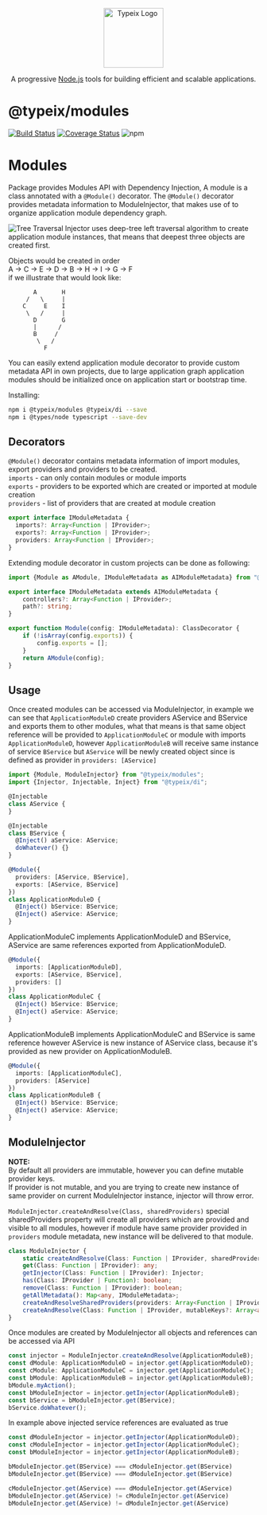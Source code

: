 <p align="center">
  <a href="https://typeix.com" target="blank">
    <img src="https://avatars.githubusercontent.com/u/38910665?s=200&v=4" width="120" alt="Typeix Logo" />
  </a>
</p>
<p align="center">
A progressive <a href="https://nodejs.org" target="_blank">Node.js</a>
tools for building efficient and scalable applications.
</p>

# @typeix/modules

[![Build Status][travis-img]][travis-url]
[![Coverage Status][coverage-img]][coverage-url]
![npm][npm-version-img]

# Modules
Package provides Modules API with Dependency Injection, A module is a class annotated with a `@Module()` decorator.
The `@Module()` decorator provides metadata information to ModuleInjector, that makes use of to organize application
module dependency graph.

![Tree Traversal](https://typeix.com/assets/module-object-tree.png)
Injector uses deep-tree left traversal algorithm to create application module instances,
that means that deepest three objects are created first.

Objects would be created in order  <br />
A -> C -> E -> D -> B -> H -> I -> G -> F <br />
if we illustrate that would look like:
```text
       A       H
     /   \     |
    C     E    I
     \   /     |
       D       G
       |      /
       B     /
        \   /
          F
```
You can easily extend application module decorator to provide custom metadata API in own projects,
due to large application graph application modules should be initialized once on application start or bootstrap time.

Installing:
```bash
npm i @typeix/modules @typeix/di --save
npm i @types/node typescript --save-dev
```
## Decorators
`@Module()` decorator contains metadata information of import modules, export providers and providers to be created. <br />
`imports` - can only contain modules or module imports <br />
`exports` - providers to be exported which are created or imported at module creation <br />
`providers` - list of providers that are created at module creation
```ts
export interface IModuleMetadata {
  imports?: Array<Function | IProvider>;
  exports?: Array<Function | IProvider>;
  providers: Array<Function | IProvider>;
}
```
Extending module decorator in custom projects can be done as following:
```ts
import {Module as AModule, IModuleMetadata as AIModuleMetadata} from "@typeix/modules";

export interface IModuleMetadata extends AIModuleMetadata {
    controllers?: Array<Function | IProvider>;
    path?: string;
}

export function Module(config: IModuleMetadata): ClassDecorator {
    if (!isArray(config.exports)) {
        config.exports = [];
    }
    return AModule(config);
}
```

## Usage
Once created modules can be accessed via ModuleInjector, in example we can see that `ApplicationModuleD`
create providers AService and BService and exports them to other modules, what that means is
that same object reference will be provided to `ApplicationModuleC` or module with imports `ApplicationModuleD`,
however `ApplicationModuleB` will receive same instance of service `BService` but `AService` will be newly created object
since is defined as provider in `providers: [AService]`

```ts
import {Module, ModuleInjector} from "@typeix/modules";
import {Injector, Injectable, Inject} from "@typeix/di";

@Injectable
class AService {
}

@Injectable
class BService {
  @Inject() aService: AService;
  doWhatever() {}
}

@Module({
  providers: [AService, BService],
  exports: [AService, BService]
})
class ApplicationModuleD {
  @Inject() bService: BService;
  @Inject() aService: AService;
}
```
ApplicationModuleC implements ApplicationModuleD and BService, AService are same references exported from ApplicationModuleD.
```ts
@Module({
  imports: [ApplicationModuleD],
  exports: [AService, BService],
  providers: []
})
class ApplicationModuleC {
  @Inject() bService: BService;
  @Inject() aService: AService;
}
```
ApplicationModuleB implements ApplicationModuleC and BService is same reference however AService is new instance
of AService class, because it's provided as new provider on ApplicationModuleB.
```ts
@Module({
  imports: [ApplicationModuleC],
  providers: [AService]
})
class ApplicationModuleB {
  @Inject() bService: BService;
  @Inject() aService: AService;
}

```


## ModuleInjector
**NOTE:** <br/> By default all providers are immutable, however you can define mutable provider keys. <br />
If provider is not mutable, and you are trying to create new instance of same provider on current ModuleInjector instance,
injector will throw error.

`ModuleInjector.createAndResolve(Class, sharedProviders)` special sharedProviders property will create all providers
which are provided and visible to all modules, however if module have same provider provided in `providers` module metadata,
new instance will be delivered to that module.
```ts
class ModuleInjector {
    static createAndResolve(Class: Function | IProvider, sharedProviders: Array<Function | IProvider>, mutableKeys?: Array<any>): ModuleInjector;
    get(Class: Function | IProvider): any;
    getInjector(Class: Function | IProvider): Injector;
    has(Class: IProvider | Function): boolean;
    remove(Class: Function | IProvider): boolean;
    getAllMetadata(): Map<any, IModuleMetadata>;
    createAndResolveSharedProviders(providers: Array<Function | IProvider>): void;
    createAndResolve(Class: Function | IProvider, mutableKeys?: Array<any>): void;
}
```

Once modules are created by ModuleInjector all objects and references can be accessed via API
```ts
const injector = ModuleInjector.createAndResolve(ApplicationModuleB);
const dModule: ApplicationModuleD = injector.get(ApplicationModuleD);
const cModule: ApplicationModuleC = injector.get(ApplicationModuleC);
const bModule: ApplicationModuleB = injector.get(ApplicationModuleB);
bModule.myAction();
const bModuleInjector = injector.getInjector(ApplicationModuleB);
const bService = bModuleInjector.get(BService);
bService.doWhatever();
```
In example above injected service references are evaluated as true
```ts
const dModuleInjector = injector.getInjector(ApplicationModuleD);
const cModuleInjector = injector.getInjector(ApplicationModuleC);
const bModuleInjector = injector.getInjector(ApplicationModuleB);

bModuleInjector.get(BService) === cModuleInjector.get(BService)
bModuleInjector.get(BService) === dModuleInjector.get(BService)

cModuleInjector.get(AService) === dModuleInjector.get(AService)
bModuleInjector.get(AService) != cModuleInjector.get(AService)
bModuleInjector.get(AService) != dModuleInjector.get(AService)
```

[travis-url]: https://travis-ci.com/typeix/typeix
[travis-img]: https://travis-ci.com/typeix/typeix.svg?branch=main
[npm-version-img]: https://img.shields.io/npm/v/@typeix/resty
[coverage-img]: https://coveralls.io/repos/github/typeix/typeix/badge.svg?branch=main
[coverage-url]: https://coveralls.io/github/typeix/typeix?branch=main
